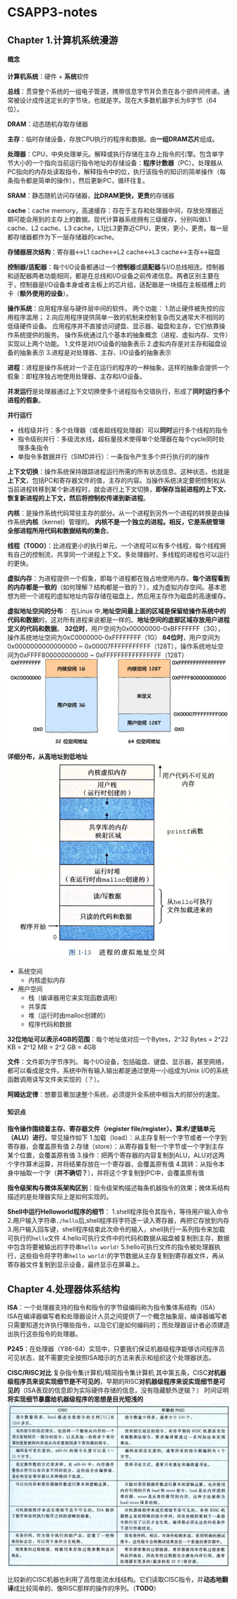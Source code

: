 # CSAPP3-notes
## Chapter 1.计算机系统漫游

#### 概念
**计算机系统**：硬件 + **系统**软件

**总线**：贯穿整个系统的一组电子管道，携带信息字节并负责在各个部件间传递。通常被设计成传送定长的字节块，也就是字。现在大多数机器字长为8字节（64位）。

**DRAM**：动态随机存取存储器

**主存**：临时存储设备，存放CPU执行的程序和数据。由**一组DRAM芯片**组成。

**处理器**：CPU，中央处理单元。解释或执行存储在主存上指令的引擎。包含单字节大小的一个指向当前运行指令地址的存储设备：**程序计数器**（PC）。处理器从PC指向的内存处读取指令，解释指令中的位，执行该指令的知识的简单操作（每条指令都是简单的操作），然后更新PC，循环往复。

**SRAM**：静态随机访问存储器，**比DRAM更快，更贵**的存储器

**cache**：cache memory，高速缓存：存在于主存和处理器中间，存放处理器近期可能会用到的主存上的数据。现代计算器系统拥有三级缓存，分别叫做L1 cache、L2 cache、L3 cache，L1比L3更靠近CPU，更快，更小，更贵。每一层都存储器都作为下一层存储器的cache。

**存储器层次结构**：寄存器<->L1 cache<->L2 cache<->L3 cache<->主存<->磁盘

**控制器/适配器**：每个I/O设备都通过一个**控制器**或**适配器**与I/O总线相连。控制器和适配器两者功能相同，都是在总线和I/O设备之前传递信息。两者区别主要在于，控制器是I/O设备本身或者主板上的芯片组，适配器是一块插在主板插槽上的卡（**额外使用的设备**）。

**操作系统**：应用程序层与硬件层中间的软件。
两个功能：
1.防止硬件被失控的应用程序滥用；
2.向应用程序提供简单一致的机制来控制复杂而又通常大不相同的低级硬件设备。
应用程序并不直接访问键盘、显示器、磁盘和主存，它们依靠操作系统提供的服务。
操作系统通过几个基本的抽象概念（进程、虚拟内存、文件）实现以上两个功能。
1.文件是对I/O设备的抽象表示
2.虚拟内存是对主存和磁盘设备的抽象表示
3.进程是对处理器、主存、I/O设备的抽象表示

**进程**：进程是操作系统对一个正在运行的程序的一种抽象。这样的抽象会提供一个假象：即程序独占地使用处理器、主存和I/O设备。

**并发运行**是处理器通过上下文切换使多个进程指令交错执行，形成了**同时运行多个进程的假象**。

**并行运行**
- 线程级并行：多个处理器（或者超线程处理器）可以**同时**运行多个线程的指令
- 指令级别并行：多级流水线，超标量技术使得单个处理器在每个cycle同时处理多条指令
- 单指令多数据并行（SIMD并行）：一条指令产生多个并行执行的的操作

**上下文切换**：操作系统保持跟踪进程运行所需的所有状态信息。这种状态，也就是**上下文**，包括PC和寄存器文件的值，主存的内容。当操作系统决定要把控制权从当前进程转移到某个新进程时，就会进行上下文切换，**即保存当前进程的上下文、恢复新进程的上下文，然后将控制权传递到新进程**。

**内核**：是操作系统代码常驻主存的部分。从一个进程到另外一个进程的转换是由操作系统**内核**（kernel）管理的。
**内核不是一个独立的进程。相反，它是系统管理全部进程所用代码和数据结构的集合**。

**线程（TODO）**：比进程更小的执行单元，一个进程可以有多个线程，每个线程拥有自己的控制流，共享同一个进程上下文。多处理器时，多线程的进程也可以运行的更快。

**虚拟内存**：为进程提供一个假象，即每个进程都在独占地使用内存。**每个进程看到的内存都是一致的**（如何理解？结构都是一致的？），成为虚拟内存空间。基本思想为把一个进程的虚拟地址内容存储在磁盘上，然后用主存作为磁盘的高速缓存。

**虚拟地址空间的分布**：
在Linux 中,**地址空间最上面的区域是保留给操作系统中的代码和数据**的，这对所有进程来说都是一样的。**地址空间的底部区域存放用户进程定义的代码和数据**。
**32位时**，用户空间为0x00000000-0xBFFFFFFF（3G），操作系统地址空间为0xC0000000-0xFFFFFFFF（1G）
**64位时**，用户空间为0x0000000000000000 ~ 0x00007FFFFFFFFFFF（128T），操作系统地址空间为0xFFFF800000000000 ~ 0xFFFFFFFFFFFFFFFF（128T）
![](./images/8172.jpeg)

**详细分布，从高地址到低地址**
![](./images/pic1.png)
- 系统空间
    - 内核虚拟内存
- 用户空间
    - 栈（编译器用它来实现函数调用）
    - 共享库
    - 堆（运行时由malloc创建的）
    - 程序代码和数据

**32位地址可以表示4GB的范围**：每个地址值对应一个Bytes，2^32 Bytes = 2^22 KB = 2^12 MB = 2^2 GB = 4GB

**文件**：文件即为字节序列。
每个I/O设备，包括磁盘、键盘、显示器，甚至网络，都可以看成是文件。系统中所有输入输出都是通过使用一小组成为Unix I/O的系统函数调用读写文件来实现的（？）。

**阿姆达定律**：想要显著加速整个系统，必须提升全系统中相当大的部分的速度。

#### 知识点

**指令操作围绕着主存、寄存器文件（register file/register）、算术/逻辑单元（ALU）进行**。常见操作如下
1.加载（load）：从主存复制一个字节或者一个字到寄存器，会覆盖原有值
2.存储（store）：从寄存器复制一个字节或一个字到主存某个位置，会覆盖原有值
3.操作：把两个寄存器的内容复制到ALU，ALU对这两个字作算术运算，并将结果存放在一个寄存器，会覆盖原有值
4.跳转：从指令本身中抽取一个字（**并不确切？**），并将这个字复制到PC中，会覆盖原有值

**指令级架构与微体系架构区别**：指令级架构描述每条机器指令的效果；微体系结构描述的是处理器实际上是如何实现的。

**Shell中运行Helloworld程序的细节**：
1.shell程序指令其指令，等待用户输入命令
2.用户输入字符串`./hello`后,shell程序将字符逐一读入寄存器，再把它存放到内存
3.用户输入回车键，shell程序结束此次命令的输入，shell执行一系列指令来加载可执行的`hello`文件
4.hello可执行文件中的代码和数据从磁盘被复制到主存，数据中包含将要被输出的字符串`hello world!`
5.hello可执行文件的指令被处理器执行，这些指令将字符串`hello world!`的字节数据从主存复制到寄存器文件，再从寄存器文件复制到显示设备，最终显示在屏幕上。


## Chapter 4.处理器体系结构
**ISA**：一个处理器支持的指令和指令的字节级编码称为指令集体系结构（ISA）
ISA在编译器编写者和处理器设计人员之间提供了一个概念抽象层，编译器编写者只需要知道允许执行哪些指令，以及它们是如何编码的；而处理器设计者必须建造出执行这些指令的处理器。

**P245**：在处理器（Y86-64）实现中，只要我们保证机器级程序能够访问程序员可见状态，就不需要完全按照ISA暗示的方法来表示和组织这个处理器状态。

**CISC/RISC对比**
复杂指令集计算机/精简指令集计算机
其中第五条，CISC**对机器级程序员来说实现细节是不可见的**，早期的RISC**对机器级程序来说实现细节是可见的**（ISA表现的信息即为实际硬件存储的信息，没有隐藏额外逻辑？）
时间证明**将实现细节暴露给机器级程序的思想是目光短浅的**
![](./images/1141.png)

比较新的CISC机器也利用了高性能流水线结构。它们读取CISC指令，并**动态地翻译**成比较简单的、像RISC那样的操作的序列。（**TODO**）

